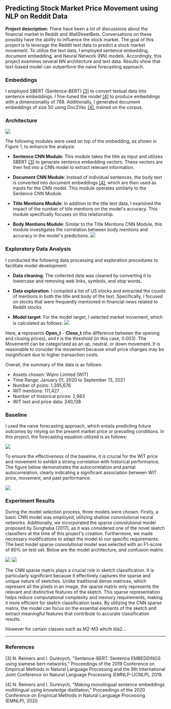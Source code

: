 ## Predicting Stock Market Price Movement using NLP on Reddit Data

**Project description:** There have been a lot of discussions about the financial market in Reddit and WallStreetBets. Conversations on these possibly have the ability to influence the stock market. The goal of this project is to leverage the Reddit text data to predict a stock market movement. To utilize the text data, I employed sentence embedding, document embedding, and Neural Network (NN) models. Accordingly, this project examines several NN architecture and text data. Results show that text-based model can outperform the naive forecasting approach.

### Embeddings

I employed SBERT (Sentence-BERT) [[3]](#3) to convert textual data into sentence embeddings. I fine-tuned the model [[4]](#4) to produce embeddings with a dimensionality of 768. Additionally, I generated document embeddings of size 50 using Doc2Vec [[4]](#4), trained on the corpus.

### Architecture

<img src="images/nlp/1/architecture.png?raw=true"/>

The following modules were used on top of the embedding, as shown in Figure 1, to enhance the analysis:

-   **Sentence CNN Module**: This module takes the title as input and utilizes SBERT [[3]](#3) to generate sentence embedding vectors. These vectors are then fed into a CNN model to extract relevant information.

-   **Document CNN Module**: Instead of individual sentences, the body text is converted into document embeddings [[4]](#4), which are then used as inputs for the CNN model. This module operates similarly to the Sentence CNN Module.

-   **Title Mentions Module**: In addition to the title text data, I examined the impact of the number of title mentions on the model's accuracy. This module specifically focuses on this relationship.

-   **Body Mentions Module**: Similar to the Title Mentions CNN Module, this module investigates the correlation between body mentions and accuracy in the model's predictions.
    <img src="images/nlp/1/overview.png?raw=true"/>

### Exploratory Data Analysis

I conducted the following data processing and exploration procedures to facilitate model development:

-   **Data cleaning**: The collected data was cleaned by converting it to lowercase and removing web links, symbols, and stop words.

-   **Data exploration**: I compiled a list of US stocks and extracted the counts of mentions in both the title and body of the text. Specifically, I focused on stocks that were frequently mentioned in financial news related to Reddit stocks.

-   **Model target**: For the model target, I selected market movement, which is calculated as follows:
    <img src="images/nlp/1/movement_eq.png?raw=true"/>

Here, **x** represents **Open_t** - **Close_t** (the difference between the opening and closing prices), and **r** is the threshold (in this case, 0.003). The Movementt can be categorized as an up, neutral, or down movement. It is reasonable to consider the movement because small price changes may be insignificant due to higher transaction costs.

Overall, the summary of the data is as follows:

-   Assets chosen: Wipro Limited (WIT)
-   Time Range: January 01, 2020 to September 13, 2021
-   Number of posts: 1,395,676
-   WIT mentions: 111,427
-   Number of historical prices: 2,983
-   WIT text and price data: 240,138

### Baseline

I used the naive forecasting approach, which entails predicting future outcomes by relying on the present market price or prevailing conditions. In this project, the forecasting equation utilized is as follows:

<img src="images/nlp/1/baseline_eq.png?raw=true"/>

To ensure the effectiveness of the baseline, it is crucial for the WIT price and movement to exhibit a strong correlation with historical performance. The figure below demonstrates the autocorrelation and partial autocorrelation, clearly indicating a significant association between WIT price, movement, and past performance.

<img src="images/nlp/1/wit_time_series_analysis.png.png?raw=true"/>

### Experiment Results

During the model selection process, three models were chosen. Firstly, a basic CNN model was employed, utilizing shallow convolutional neural networks. Additionally, we incorporated the sparse convolutional model proposed by Sunghaba (2017), as it was considered one of the novel sketch classifiers at the time of this project's creation. Furthermore, we made necessary modifications to adapt the model to our specific requirements. The best model sparse convolutional model was selected with an F1-score of 80% on test set. Below are the model architecture, and confusion matrix.

<img src="images/cv/1/dataset.png?raw=true"/>
<img src="images/cv/1/confusion_matrix.png?raw=true"/>

The CNN sparse matrix plays a crucial role in sketch classification. It is particularly significant because it effectively captures the sparse and unique nature of sketches. Unlike traditional dense matrices, which represent all the pixels in an image, the sparse matrix only represents the relevant and distinctive features of the sketch. This sparse representation helps reduce computational complexity and memory requirements, making it more efficient for sketch classification tasks. By utilizing the CNN sparse matrix, the model can focus on the essential elements of the sketch and extract meaningful features that contribute to accurate classification results.

However for certain classes such as M2-M3 whcih bla2...

---

### References

<a id="3">[3]</a>
N. Reimers and I. Gurevych, "Sentence-BERT: Sentence EMBEDDINGS using siamese bert-networks," Proceedings of the 2019 Conference on Empirical Methods in Natural Language Processing and the 9th International Joint Conference on Natural Language Processing (EMNLP-IJCNLP), 2019.

<a id="4">[4]</a>
N. Reimers and I. Gurevych, "Making monolingual sentence embeddings multilingual using knowledge distillation," Proceedings of the 2020 Conference on Empirical Methods in Natural Language Processing (EMNLP), 2020.

